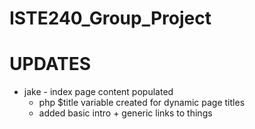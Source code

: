 # ISTE240_Group_Project

# UPDATES
* jake - index page content populated
    * php $title variable created for dynamic page titles
    * added basic intro + generic links to things